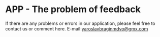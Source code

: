 # APP - The problem of feedback

If there are any problems or errors in our application, please feel free to contact us or comment here. E-mail:yaroslavbraginmdvo@gmx.com
